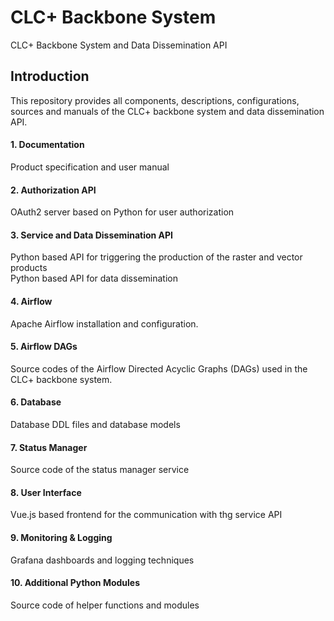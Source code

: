 # CLC+ Backbone System
CLC+ Backbone System and Data Dissemination API

## Introduction
This repository provides all components, descriptions, configurations, sources and manuals of the CLC+ backbone system and data dissemination API.

#### 1. Documentation 
Product specification and user manual

#### 2. Authorization API
OAuth2 server based on Python for user authorization

#### 3. Service and Data Dissemination API 
Python based API for triggering the production of the raster and vector products  
Python based API for data dissemination

#### 4. Airflow
Apache Airflow installation and configuration.

#### 5. Airflow DAGs
Source codes of the Airflow Directed Acyclic Graphs (DAGs) used in the CLC+ backbone system. 

#### 6. Database
Database DDL files and database models

#### 7. Status Manager
Source code of the status manager service

#### 8. User Interface
Vue.js based frontend for the communication with thg service API 

#### 9. Monitoring & Logging
Grafana dashboards and logging techniques

#### 10. Additional Python Modules
Source code of helper functions and modules
